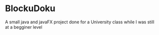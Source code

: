 # BlockuDoku
A small java and javaFX project done for a University class while I was still at a begginer level 
